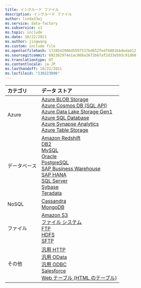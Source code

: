```yaml
---
title: インクルード ファイル
description: インクルード ファイル
author: linda33wj
ms.service: data-factory
ms.subservice: v1
ms.topic: include
ms.date: 10/22/2021
ms.author: jingwang
ms.custom: include file
ms.openlocfilehash: 1720542986d5597537bd652fedf6881bbdeda412
ms.sourcegitcommit: 692382974e1ac868a2672b67af2d33e593c91d60
ms.translationtype: HT
ms.contentlocale: ja-JP
ms.lasthandoff: 10/22/2021
ms.locfileid: "130223896"
---
```

|カテゴリ | データ ストア |  
| :-------- | :----- |  
| Azure |[Azure BLOB Storage](../data-factory-azure-blob-connector.md)<br/>[Azure Cosmos DB (SQL API)](../data-factory-azure-documentdb-connector.md)<br/>[Azure Data Lake Storage Gen1](../data-factory-azure-datalake-connector.md)<br/>[Azure SQL Database](../data-factory-azure-sql-connector.md)<br/>[Azure Synapse Analytics](../data-factory-azure-sql-data-warehouse-connector.md)<br/>[Azure Table Storage](../data-factory-azure-table-connector.md) | 
| データベース | [Amazon Redshift](../data-factory-amazon-redshift-connector.md)<br/>[DB2](../data-factory-onprem-db2-connector.md)<br/>[MySQL](../data-factory-onprem-mysql-connector.md)<br/>[Oracle](../data-factory-onprem-oracle-connector.md)<br/>[PostgreSQL](../data-factory-onprem-postgresql-connector.md)<br/>[SAP Business Warehouse](../data-factory-sap-business-warehouse-connector.md)<br/>[SAP HANA](../data-factory-sap-hana-connector.md)<br/>[SQL Server](../data-factory-sqlserver-connector.md)<br/>[Sybase](../data-factory-onprem-sybase-connector.md)<br/>[Teradata](../data-factory-onprem-teradata-connector.md) |
| NoSQL | [Cassandra](../data-factory-onprem-cassandra-connector.md)<br/>[MongoDB](../data-factory-on-premises-mongodb-connector.md) | 
| ファイル | [Amazon S3](../data-factory-amazon-simple-storage-service-connector.md)<br/>[ファイル システム](../data-factory-onprem-file-system-connector.md)<br/>[FTP](../data-factory-ftp-connector.md)<br/>[HDFS](../data-factory-hdfs-connector.md)<br/>[SFTP](../data-factory-sftp-connector.md) |
| その他 | [汎用 HTTP](../data-factory-http-connector.md)<br/>[汎用 OData](../data-factory-odata-connector.md)<br/>[汎用 ODBC](../data-factory-odbc-connector.md)<br/>[Salesforce](../data-factory-salesforce-connector.md)<br/>[Web テーブル (HTML のテーブル)](../data-factory-web-table-connector.md)|

